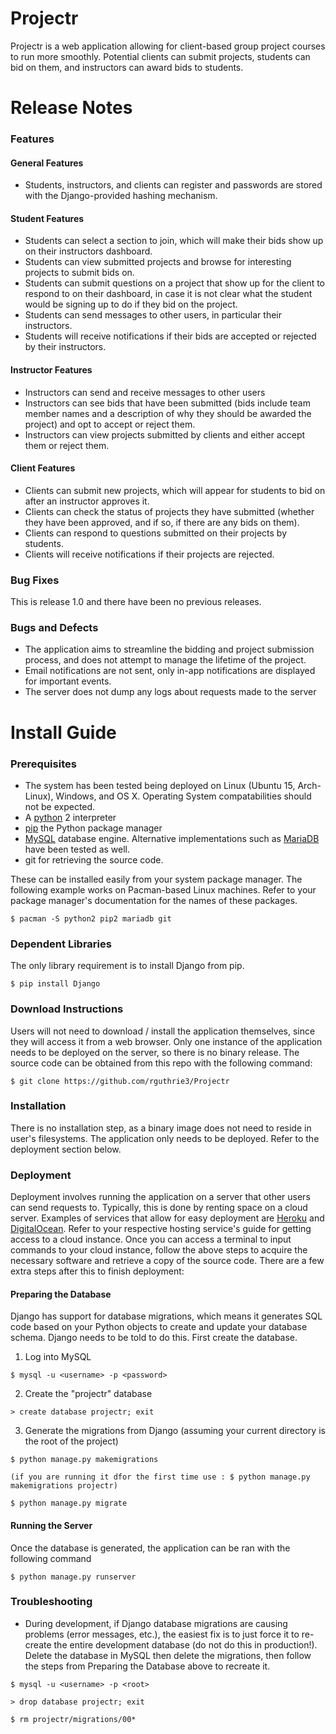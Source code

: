 # Projectr

Projectr is a web application allowing for client-based group project courses to run more smoothly.
Potential clients can submit projects, students can bid on them, and instructors can award bids to students.

# Release Notes

### Features

#### General Features
* Students, instructors, and clients can register and passwords are stored with the Django-provided hashing mechanism.

#### Student Features
* Students can select a section to join, which will make their bids show up on their instructors dashboard.
* Students can view submitted projects and browse for interesting projects to submit bids on.
* Students can submit questions on a project that show up for the client to respond to on their dashboard, in case it is not clear
  what the student would be signing up to do if they bid on the project.
* Students can send messages to other users, in particular their instructors.
* Students will receive notifications if their bids are accepted or rejected by their instructors.

#### Instructor Features
* Instructors can send and receive messages to other users
* Instructors can see bids that have been submitted (bids include team member names and a description of why they should be awarded the project) and opt to accept or reject them.
* Instructors can view projects submitted by clients and either accept them or reject them.

#### Client Features
* Clients can submit new projects, which will appear for students to bid on after an instructor approves it.
* Clients can check the status of projects they have submitted (whether they have been approved, and if so, if there are any bids on them).
* Clients can respond to questions submitted on their projects by students.
* Clients will receive notifications if their projects are rejected.



### Bug Fixes
This is release 1.0 and there have been no previous releases.



### Bugs and Defects
* The application aims to streamline the bidding and project submission process, and does not attempt to manage the lifetime of the project.
* Email notifications are not sent, only in-app notifications are displayed for important events.
* The server does not dump any logs about requests made to the server


# Install Guide

### Prerequisites
* The system has been tested being deployed on Linux (Ubuntu 15, Arch-Linux), Windows, and OS X.
  Operating System compatabilities should not be expected.
* A [python](https://www.python.org) 2 interpreter
* [pip](https://pip.pypa.io/en/stable/installing/) the Python package manager
* [MySQL](http://www.mysql.com/) database engine.  Alternative implementations such as [MariaDB](https://mariadb.com) have been tested as well.
* git for retrieving the source code.

These can be installed easily from your system package manager.  The following example works on Pacman-based Linux machines.
Refer to your package manager's documentation for the names of these packages.

```$ pacman -S python2 pip2 mariadb git```


### Dependent Libraries
The only library requirement is to install Django from pip.

```$ pip install Django```


### Download Instructions
Users will not need to download / install the application themselves, since they will access it from a web browser.
Only one instance of the application needs to be deployed on the server, so there is no binary release.
The source code can be obtained from this repo with the following command:

```$ git clone https://github.com/rguthrie3/Projectr```


### Installation
There is no installation step, as a binary image does not need to reside in user's filesystems.
The application only needs to be deployed.
Refer to the deployment section below.


### Deployment
Deployment involves running the application on a server that other users can send requests to.
Typically, this is done by renting space on a cloud server.
Examples of services that allow for easy deployment are [Heroku](https://heroku.com) and [DigitalOcean](https://digitalocean.com).
Refer to your respective hosting service's guide for getting access to a cloud instance.
Once you can access a terminal to input commands to your cloud instance, follow the above steps to acquire the necessary software and
retrieve a copy of the source code.
There are a few extra steps after this to finish deployment:

#### Preparing the Database
Django has support for database migrations, which means it generates SQL code based on your Python objects to create and update your database schema.
Django needs to be told to do this.
First create the database.

1. Log into MySQL

```$ mysql -u <username> -p <password>```

2. Create the "projectr" database

```> create database projectr; exit```

3. Generate the migrations from Django (assuming your current directory is the root of the project)

```$ python manage.py makemigrations```

```(if you are running it dfor the first time use : $ python manage.py makemigrations projectr)```

```$ python manage.py migrate```

#### Running the Server
Once the database is generated, the application can be ran with the following command

```$ python manage.py runserver```

### Troubleshooting
* During development, if Django database migrations are causing problems (error messages, etc.), the easiest fix is to just force it to re-create the entire development database
  (do not do this in production!).  Delete the database in MySQL then delete the migrations, then follow the steps from Preparing the Database above to recreate it.

```$ mysql -u <username> -p <root>```

```> drop database projectr; exit```

```$ rm projectr/migrations/00*```
